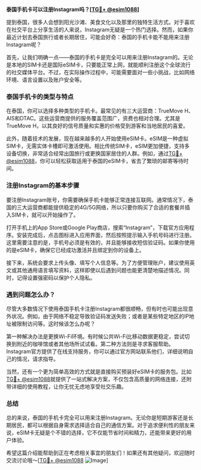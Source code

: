 **泰国手机卡可以注册Instagram吗？[[TG💪+ @esim1088](https://t.me/s/esim1088)]**

提到泰国，很多人会想到阳光沙滩、美食文化以及那里的独特生活方式。对于喜欢在社交平台上分享生活的人来说，Instagram无疑是一个热门选择。然而，如果你最近计划去泰国旅行或者长期居住，可能会好奇：泰国的手机卡能不能用来注册Instagram呢？

首先，让我们明确一点——泰国的手机卡是完全可以用来注册Instagram的。无论是本地的SIM卡还是国际eSIM卡，只要能正常上网，就能顺利注册这个全球流行的社交媒体平台。不过，在实际操作过程中，可能需要面对一些小挑战，比如网络环境、语言设置以及账户安全等。

### 泰国手机卡的类型与特点

在泰国，你可以选择多种类型的手机卡。最常见的有三大运营商：TrueMove H、AIS和DTAC。这些运营商提供的服务覆盖范围广，资费也相对合理。尤其是TrueMove H，以其良好的信号质量和实惠的价格受到游客和当地居民的喜爱。

此外，随着技术的发展，现在越来越多的人开始使用eSIM卡。eSIM是一种虚拟SIM卡，无需实体卡槽即可激活使用。相比传统SIM卡，eSIM更加便捷，支持多设备切换，非常适合经常出国旅行或更换国家居住的人群。例如，通过[TG💪+ @esim1088](https://t.me/s/esim1088)，你可以轻松获取适用于泰国的eSIM卡，省去了繁琐的邮寄等待时间。

### 注册Instagram的基本步骤

要注册Instagram账号，你需要确保手机卡能够正常连接互联网。通常情况下，泰国的三大运营商都能提供稳定的4G/5G网络，所以只要你购买了合适的套餐并插入SIM卡，就可以开始操作了。

打开手机上的App Store或Google Play商店，搜索“Instagram”，下载官方应用程序。安装完成后，点击图标进入应用界面，然后按照提示输入手机号码进行注册。这里需要注意的是，手机号必须是有效的，并且能够接收短信验证码。如果你使用的是eSIM卡，确保它已经成功激活并且绑定到你的设备上。

接下来，系统会要求上传头像、填写个人信息等。为了方便管理账户，建议使用英文或其他通用语言填写资料，这样即使以后遇到问题也能更清楚地描述情况。同时，记得设置强密码以保护个人隐私。

### 遇到问题怎么办？

尽管大多数情况下使用泰国手机卡注册Instagram都很顺畅，但有时也可能出现意外状况。例如，由于网络不稳定导致验证码发送失败；或者是某些特定地区的IP地址被限制访问等。这时候该怎么办呢？

第一种解决办法是更换Wi-Fi环境。有时候公共Wi-Fi比移动数据更稳定，尝试切换到附近的咖啡馆或者其他场所试试看。第二种方法则是寻求客服帮助。Instagram官方提供了在线支持服务，你可以通过官方网站联系他们，详细说明自己的情况，请求指导。

当然，还有一个更为简单高效的方式就是直接购买预装好eSIM卡的服务包。比如[TG💪+ @esim1088](https://t.me/s/esim1088)就提供了一站式解决方案，不仅包含高质量的网络连接，还附带详细的使用教程，让你无忧无虑地享受社交乐趣。

### 总结

总的来说，泰国的手机卡完全可以用来注册Instagram。无论你是短期游客还是长期居民，都可以根据自身需求选择适合自己的通信方案。对于追求便利性的朋友来说，eSIM卡无疑是个不错的选择，它不仅能节省时间和精力，还能带来更好的用户体验。

希望这篇介绍能帮助到正在考虑相关事宜的朋友们！如果还有其他疑问，欢迎随时交流讨论哦～[[TG💪+ @esim1088](https://t.me/s/esim1088) ![Image](https://i.postimg.cc/4NQfJmqS/Snipaste-2025-05-13-00-14-12.png)]
